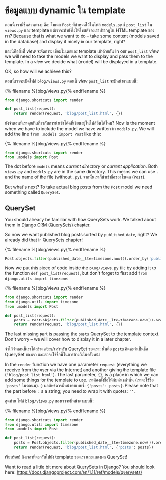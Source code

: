# ข้อมูลแบบ dynamic ใน template

ตอนนี้ เรามีชิ้นส่วนต่างๆ คือ: โมเดล `Post` ที่กำหนดไว้ในไฟล์ `models.py` มี `post_list` ใน `views.py` และ template แต่เราจะทำยังไงให้โพสต์ของเราปรากฎใน HTML template ของเรา? Because that is what we want to do – take some content (models saved in the database) and display it nicely in our template, right?

และนี่คือสิ่งที่ *view* จะจัดการ: เชื่อมโมเดลและ template เข้าด้วยกัน In our `post_list` *view* we will need to take the models we want to display and pass them to the template. In a *view* we decide what (model) will be displayed in a template.

OK, so how will we achieve this?

ตอนนี้เราจะเปิดไฟล์ `blog/views.py` ตอนนี้ *view* `post_list` จะมีหน้าตาแบบนี้:

{% filename %}blog/views.py{% endfilename %}

```python
from django.shortcuts import render

def post_list(request):
    return render(request, 'blog/post_list.html', {})
```

ยังจำตอนที่เราคุยกันเกี่ยวกับการนำเข้าโค้ดที่เขียนอยู่ในไฟล์อื่นได้ไหม? Now is the moment when we have to include the model we have written in `models.py`. We will add the line `from .models import Post` like this:

{% filename %}blog/views.py{% endfilename %}

```python
from django.shortcuts import render
from .models import Post
```

The dot before `models` means *current directory* or *current application*. Both `views.py` and `models.py` are in the same directory. This means we can use `.` and the name of the file (without `.py`). จากนั้นเราก็นำเข้าชื่อของโมเดล (`Post`).

But what's next? To take actual blog posts from the `Post` model we need something called `QuerySet`.

## QuerySet

You should already be familiar with how QuerySets work. We talked about them in [Django ORM (QuerySets) chapter](../django_orm/README.md).

So now we want published blog posts sorted by `published_date`, right? We already did that in QuerySets chapter!

{% filename %}blog/views.py{% endfilename %}

```python
Post.objects.filter(published_date__lte=timezone.now()).order_by('published_date')
```

Now we put this piece of code inside the `blog/views.py` file by adding it to the function `def post_list(request)`, but don't forget to first add `from django.utils import timezone`:

{% filename %}blog/views.py{% endfilename %}

```python
from django.shortcuts import render
from django.utils import timezone
from .models import Post

def post_list(request):
    posts = Post.objects.filter(published_date__lte=timezone.now()).order_by('published_date')
    return render(request, 'blog/post_list.html', {})
```

The last missing part is passing the `posts` QuerySet to the template context. Don't worry – we will cover how to display it in a later chapter.

จำไว้ว่าตอนนี้เราได้สร้าง *ตัวแปร* สำหรับ QuerySet ของเรา: นั่นคือ `posts` คิดซะว่าเป็นชื่อ QuerySet ของเรา และเราจะใช้ชื่อนี้ในการอ้างถึงในครั้งหน้า

In the `render` function we have one parameter `request` (everything we receive from the user via the Internet) and another giving the template file (`'blog/post_list.html'`). The last parameter, `{}`, is a place in which we can add some things for the template to use. เราต้องตั้งชื่อให้กับค่าเหล่านั้น (เราจะใช้ชื่อ `'posts'` ในตอนน). :) ผลลัพธ์ควรมีหน้าตาแบบนี้: `{'posts': posts}`. Please note that the part before `:` is a string; you need to wrap it with quotes: `''`.

สุดท้าย ไฟล์ `blog/views.py` ของเราจะมีหน้าตาแบบนี้:

{% filename %}blog/views.py{% endfilename %}

```python
from django.shortcuts import render
from django.utils import timezone
from .models import Post

def post_list(request):
    posts = Post.objects.filter(published_date__lte=timezone.now()).order_by('published_date')
    return render(request, 'blog/post_list.html', {'posts': posts})
```

เรียบร้อย! ถึงเวลาที่จะกลับไปยัง template ของเรา และแสดงผล QuerySet!

Want to read a little bit more about QuerySets in Django? You should look here: https://docs.djangoproject.com/en/1.11/ref/models/querysets/